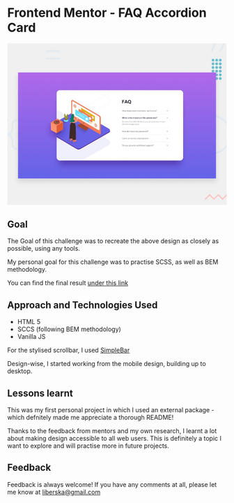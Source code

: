 # Frontend Mentor - FAQ Accordion Card

![Design preview for the Profile card component coding challenge](./images/desktop-preview.jpg)

## Goal

The Goal of this challenge was to recreate the above design as closely as possible, using any tools.

My personal goal for this challenge was to practise SCSS, as well as BEM methodology.

You can find the final result [under this link](https://faq-accordion-card-eight-omega.vercel.app/)

## Approach and Technologies Used

* HTML 5
* SCCS (following BEM methodology)
* Vanilla JS

For the stylised scrollbar, I used [SimpleBar](https://github.com/Grsmto/simplebar/tree/master/packages/simplebar)

Design-wise, I started working from the mobile design, building up to desktop.

## Lessons learnt

This was my first personal project in which I used an external package - which defnitely made me appreciate a thorough README!

Thanks to the feedback from mentors and my own research, I learnt a lot about making design accessible to all web users. This is definitely a topic I want to explore and will practise more in future projects.

## Feedback

Feedback is always welcome! If you have any comments at all, please let me know at liberska@gmail.com